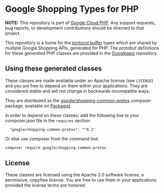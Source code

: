 # Google Shopping Types for PHP

**NOTE:** This repository is part of [Google Cloud PHP](https://github.com/googleapis/google-cloud-php). Any
support requests, bug reports, or development contributions should be directed to
that project.

This repository is a home for the [protocol buffer][protobuf] types which are
shared by multiple Google Shopping APIs, generated for PHP.
The protobuf definitions for these generated PHP classes are provided in the
[Googleapis][googleapis] repository.

## Using these generated classes

These classes are made available under an Apache license (see `LICENSE`) and
you are free to depend on them within your applications. They are
considered stable and will not change in backwards-incompaible ways.

They are distributed as the [google/shopping-common-protos][packagist-shopping-common-protos]
composer package, available on [Packagist][packagist].

In order to depend on these classes, add the following line to your
composer.json file in the `requires` section:

```
  "google/shopping-common-protos": "^0.1"
```

Or else use composer from the command line:

```bash
composer require google/shopping-common-protos
```

## License

These classes are licensed using the Apache 2.0 software license, a
permissive, copyfree license. You are free to use them in your applications
provided the license terms are honored.

  [protobuf]: https://developers.google.com/protocol-buffers/
  [googleapis]: https://github.com/googleapis/googleapis/
  [packagist-shopping-common-protos]: https://packagist.org/packages/google/shopping-common-protos/
  [packagist]: https://packagist.org/
